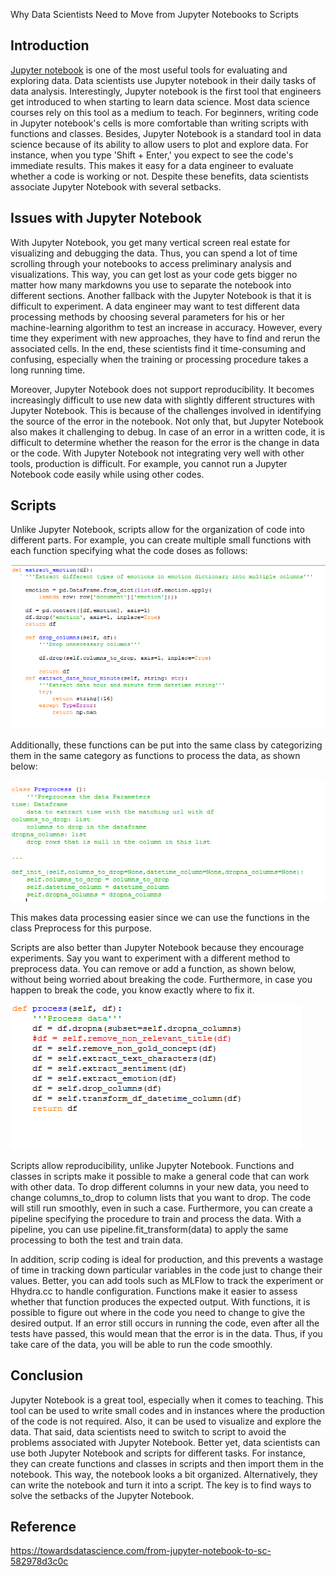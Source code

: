 Why Data Scientists Need to Move from Jupyter Notebooks to Scripts

## Introduction

[Jupyter notebook](https://jupyter.org/) is one of the most useful tools for evaluating and exploring data. Data scientists use Jupyter notebook in their daily tasks of data analysis. Interestingly, Jupyter notebook is the first tool that engineers get introduced to when starting to learn data science. Most data science courses rely on this tool as a medium to teach. For beginners, writing code in Jupyter notebook&#39;s cells is more comfortable than writing scripts with functions and classes. Besides, Jupyter Notebook is a standard tool in data science because of its ability to allow users to plot and explore data. For instance, when you type &#39;Shift + Enter,&#39; you expect to see the code&#39;s immediate results. This makes it easy for a data engineer to evaluate whether a code is working or not. Despite these benefits, data scientists associate Jupyter Notebook with several setbacks.

## Issues with Jupyter Notebook

With Jupyter Notebook, you get many vertical screen real estate for visualizing and debugging the data. Thus, you can spend a lot of time scrolling through your notebooks to access preliminary analysis and visualizations. This way, you can get lost as your code gets bigger no matter how many markdowns you use to separate the notebook into different sections. Another fallback with the Jupyter Notebook is that it is difficult to experiment. A data engineer may want to test different data processing methods by choosing several parameters for his or her machine-learning algorithm to test an increase in accuracy. However, every time they experiment with new approaches, they have to find and rerun the associated cells. In the end, these scientists find it time-consuming and confusing, especially when the training or processing procedure takes a long running time.

Moreover, Jupyter Notebook does not support reproducibility. It becomes increasingly difficult to use new data with slightly different structures with Jupyter Notebook. This is because of the challenges involved in identifying the source of the error in the notebook. Not only that, but Jupyter Notebook also makes it challenging to debug. In case of an error in a written code, it is difficult to determine whether the reason for the error is the change in data or the code. With Jupyter Notebook not integrating very well with other tools, production is difficult. For example, you cannot run a Jupyter Notebook code easily while using other codes.

## Scripts

Unlike Jupyter Notebook, scripts allow for the organization of code into different parts. For example, you can create multiple small functions with each function specifying what the code doses as follows:

![](creating-multiple-small-functions.png)

Additionally, these functions can be put into the same class by categorizing them in the same category as functions to process the data, as shown below:

![](categorizing-functions-in-the-same-category.png)

This makes data processing easier since we can use the functions in the class Preprocess for this purpose.

Scripts are also better than Jupyter Notebook because they encourage experiments. Say you want to experiment with a different method to preprocess data. You can remove or add a function, as shown below, without being worried about breaking the code. Furthermore, in case you happen to break the code, you know exactly where to fix it.

![](experiments.png)

Scripts allow reproducibility, unlike Jupyter Notebook. Functions and classes in scripts make it possible to make a general code that can work with other data. To drop different columns in your new data, you need to change columns_to_drop to column lists that you want to drop. The code will still run smoothly, even in such a case. Furthermore, you can create a pipeline specifying the procedure to train and process the data. With a pipeline, you can use pipeline.fit_transform(data) to apply the same processing to both the test and train data.

In addition, scrip coding is ideal for production, and this prevents a wastage of time in tracking down particular variables in the code just to change their values. Better, you can add tools such as MLFlow to track the experiment or Hhydra.cc to handle configuration. Functions make it easier to assess whether that function produces the expected output. With functions, it is possible to figure out where in the code you need to change to give the desired output. If an error still occurs in running the code, even after all the tests have passed, this would mean that the error is in the data. Thus, if you take care of the data, you will be able to run the code smoothly.

## Conclusion

Jupyter Notebook is a great tool, especially when it comes to teaching. This tool can be used to write small codes and in instances where the production of the code is not required. Also, it can be used to visualize and explore the data. That said, data scientists need to switch to script to avoid the problems associated with Jupyter Notebook. Better yet, data scientists can use both Jupyter Notebook and scripts for different tasks. For instance, they can create functions and classes in scripts and then import them in the notebook. This way, the notebook looks a bit organized. Alternatively, they can write the notebook and turn it into a script. The key is to find ways to solve the setbacks of the Jupyter Notebook.

## Reference 
https://towardsdatascience.com/from-jupyter-notebook-to-sc-582978d3c0c